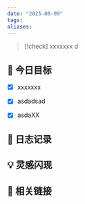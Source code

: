 ```yaml
---
date: "2025-08-09"
tags: 
aliases:
---
```

> [!check] 
> xxxxxxx d

## 🎯 今日目标

- [x] xxxxxxx
- [x] asdadsad
- [x] asdaXX


## 📝 日志记录

## 💡 灵感闪现

## 🔗 相关链接
